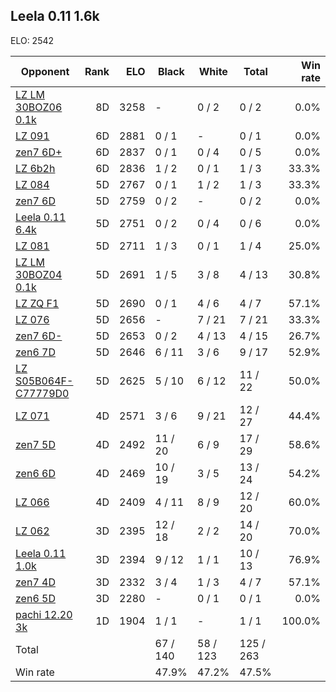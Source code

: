 ## Leela 0.11 1.6k ##

ELO: 2542

Opponent | Rank | ELO | Black | White | Total | Win rate
---------|-----:|----:|-------|-------|-------|-------:
[LZ LM 30BOZ06 0.1k](LZ%20LM%2030BOZ06%200.1k.md) | 8D | 3258 | - | 0 / 2 | 0 / 2 | 0.0%
[LZ 091](LZ%20091.md) | 6D | 2881 | 0 / 1 | - | 0 / 1 | 0.0%
[zen7 6D+](zen7%206D+.md) | 6D | 2837 | 0 / 1 | 0 / 4 | 0 / 5 | 0.0%
[LZ 6b2h](LZ%206b2h.md) | 6D | 2836 | 1 / 2 | 0 / 1 | 1 / 3 | 33.3%
[LZ 084](LZ%20084.md) | 5D | 2767 | 0 / 1 | 1 / 2 | 1 / 3 | 33.3%
[zen7 6D](zen7%206D.md) | 5D | 2759 | 0 / 2 | - | 0 / 2 | 0.0%
[Leela 0.11 6.4k](Leela%200.11%206.4k.md) | 5D | 2751 | 0 / 2 | 0 / 4 | 0 / 6 | 0.0%
[LZ 081](LZ%20081.md) | 5D | 2711 | 1 / 3 | 0 / 1 | 1 / 4 | 25.0%
[LZ LM 30BOZ04 0.1k](LZ%20LM%2030BOZ04%200.1k.md) | 5D | 2691 | 1 / 5 | 3 / 8 | 4 / 13 | 30.8%
[LZ ZQ F1](LZ%20ZQ%20F1.md) | 5D | 2690 | 0 / 1 | 4 / 6 | 4 / 7 | 57.1%
[LZ 076](LZ%20076.md) | 5D | 2656 | - | 7 / 21 | 7 / 21 | 33.3%
[zen7 6D-](zen7%206D-.md) | 5D | 2653 | 0 / 2 | 4 / 13 | 4 / 15 | 26.7%
[zen6 7D](zen6%207D.md) | 5D | 2646 | 6 / 11 | 3 / 6 | 9 / 17 | 52.9%
[LZ S05B064F-C77779D0](LZ%20S05B064F-C77779D0.md) | 5D | 2625 | 5 / 10 | 6 / 12 | 11 / 22 | 50.0%
[LZ 071](LZ%20071.md) | 4D | 2571 | 3 / 6 | 9 / 21 | 12 / 27 | 44.4%
[zen7 5D](zen7%205D.md) | 4D | 2492 | 11 / 20 | 6 / 9 | 17 / 29 | 58.6%
[zen6 6D](zen6%206D.md) | 4D | 2469 | 10 / 19 | 3 / 5 | 13 / 24 | 54.2%
[LZ 066](LZ%20066.md) | 4D | 2409 | 4 / 11 | 8 / 9 | 12 / 20 | 60.0%
[LZ 062](LZ%20062.md) | 3D | 2395 | 12 / 18 | 2 / 2 | 14 / 20 | 70.0%
[Leela 0.11 1.0k](Leela%200.11%201.0k.md) | 3D | 2394 | 9 / 12 | 1 / 1 | 10 / 13 | 76.9%
[zen7 4D](zen7%204D.md) | 3D | 2332 | 3 / 4 | 1 / 3 | 4 / 7 | 57.1%
[zen6 5D](zen6%205D.md) | 3D | 2280 | - | 0 / 1 | 0 / 1 | 0.0%
[pachi 12.20 3k](pachi%2012.20%203k.md) | 1D | 1904 | 1 / 1 | - | 1 / 1 | 100.0%
Total | | | 67 / 140 | 58 / 123 | 125 / 263 | 
Win rate| | | 47.9% | 47.2% | 47.5% | 

